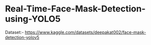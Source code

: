 # Real-Time-Face-Mask-Detection-using-YOLO5

Dataset:- https://www.kaggle.com/datasets/deepakat002/face-mask-detection-yolov5


